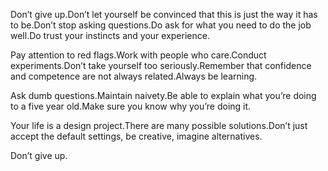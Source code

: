 

Don’t give up.Don’t let yourself be convinced that this is just the way it has to be.Don’t stop asking
questions.Do ask for what you need to do the job well.Do trust your instincts and your experience.

Pay attention to red flags.Work with people who care.Conduct experiments.Don’t take yourself too
seriously.Remember that confidence and competence are not always related.Always be learning.

Ask dumb questions.Maintain naivety.Be able to explain what you’re doing to a five year old.Make sure you
know why you’re doing it.

Your life is a design project.There are many possible solutions.Don’t just accept the default settings, be
creative, imagine alternatives.

Don’t give up.